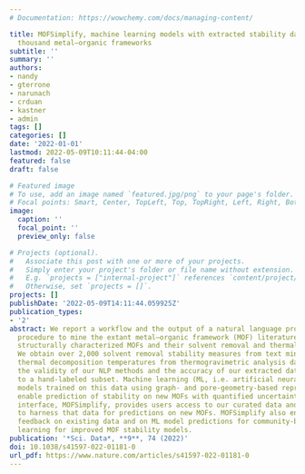 ```yaml
---
# Documentation: https://wowchemy.com/docs/managing-content/

title: MOFSimplify, machine learning models with extracted stability data of three
  thousand metal–organic frameworks
subtitle: ''
summary: ''
authors:
- nandy
- gterrone
- narunach
- crduan
- kastner
- admin
tags: []
categories: []
date: '2022-01-01'
lastmod: 2022-05-09T10:11:44-04:00
featured: false
draft: false

# Featured image
# To use, add an image named `featured.jpg/png` to your page's folder.
# Focal points: Smart, Center, TopLeft, Top, TopRight, Left, Right, BottomLeft, Bottom, BottomRight.
image:
  caption: ''
  focal_point: ''
  preview_only: false

# Projects (optional).
#   Associate this post with one or more of your projects.
#   Simply enter your project's folder or file name without extension.
#   E.g. `projects = ["internal-project"]` references `content/project/deep-learning/index.md`.
#   Otherwise, set `projects = []`.
projects: []
publishDate: '2022-05-09T14:11:44.059925Z'
publication_types:
- '2'
abstract: We report a workflow and the output of a natural language processing (NLP)-based
  procedure to mine the extant metal–organic framework (MOF) literature describing
  structurally characterized MOFs and their solvent removal and thermal stabilities.
  We obtain over 2,000 solvent removal stability measures from text mining and 3,000
  thermal decomposition temperatures from thermogravimetric analysis data. We assess
  the validity of our NLP methods and the accuracy of our extracted data by comparing
  to a hand-labeled subset. Machine learning (ML, i.e. artificial neural network)
  models trained on this data using graph- and pore-geometry-based representations
  enable prediction of stability on new MOFs with quantified uncertainty. Our web
  interface, MOFSimplify, provides users access to our curated data and enables them
  to harness that data for predictions on new MOFs. MOFSimplify also encourages community
  feedback on existing data and on ML model predictions for community-based active
  learning for improved MOF stability models.
publication: '*Sci. Data*, **9**, 74 (2022)'
doi: 10.1038/s41597-022-01181-0
url_pdf: https://www.nature.com/articles/s41597-022-01181-0
---
```

